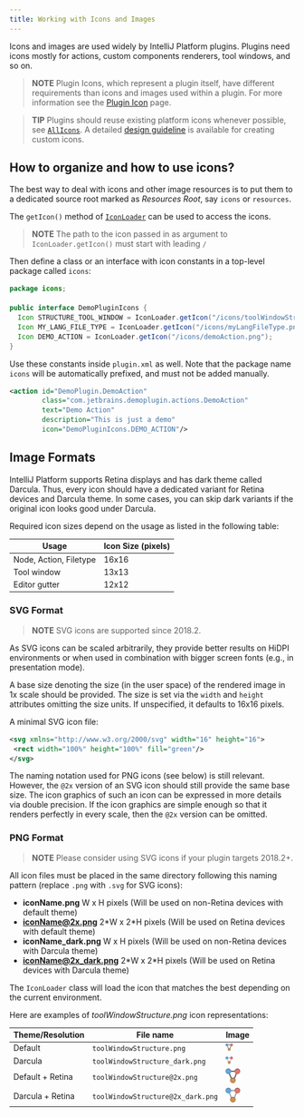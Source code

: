 ```yaml
---
title: Working with Icons and Images
---
```

<!-- Copyright 2000-2020 JetBrains s.r.o. and other contributors. Use of this source code is governed by the Apache 2.0 license that can be found in the LICENSE file. -->

Icons and images are used widely by IntelliJ Platform plugins.
Plugins need icons mostly for actions, custom components renderers, tool windows, and so on.

> **NOTE** Plugin Icons, which represent a plugin itself, have different requirements than icons and images used within a plugin.
For more information see the [Plugin Icon](/basics/plugin_structure/plugin_icon_file.md) page.

> **TIP** Plugins should reuse existing platform icons whenever possible, see [`AllIcons`](upsource:///platform/util/src/com/intellij/icons/AllIcons.java).
> A detailed [design guideline](https://jetbrains.design/intellij/principles/icons/) is available for creating custom icons.

## How to organize and how to use icons?

The best way to deal with icons and other image resources is to put them to a dedicated source root marked as *Resources Root*, say `icons` or `resources`.

The `getIcon()` method of [`IconLoader`](upsource:///platform/util/ui/src/com/intellij/openapi/util/IconLoader.java) can be used to access the icons.

> **NOTE** The path to the icon passed in as argument to `IconLoader.getIcon()` must start with leading `/`

Then define a class or an interface with icon constants in a top-level package called `icons`:

```java
package icons;

public interface DemoPluginIcons {
  Icon STRUCTURE_TOOL_WINDOW = IconLoader.getIcon("/icons/toolWindowStructure.png");
  Icon MY_LANG_FILE_TYPE = IconLoader.getIcon("/icons/myLangFileType.png");
  Icon DEMO_ACTION = IconLoader.getIcon("/icons/demoAction.png");
}
```

Use these constants inside `plugin.xml` as well.
Note that the package name `icons` will be automatically prefixed, and must not be added manually.

```xml
<action id="DemoPlugin.DemoAction"
        class="com.jetbrains.demoplugin.actions.DemoAction"
        text="Demo Action"
        description="This is just a demo"
        icon="DemoPluginIcons.DEMO_ACTION"/>
```

## Image Formats

IntelliJ Platform supports Retina displays and has dark theme called Darcula.
Thus, every icon should have a dedicated variant for Retina devices and Darcula theme.
In some cases, you can skip dark variants if the original icon looks good under Darcula.

Required icon sizes depend on the usage as listed in the following table:

| Usage | Icon Size (pixels) |
|-------|--------------------|
| Node, Action, Filetype | 16x16 |
| Tool window            | 13x13 |
| Editor gutter          | 12x12 |


### SVG Format
> **NOTE** SVG icons are supported since 2018.2.

As SVG icons can be scaled arbitrarily, they provide better results on HiDPI environments or when used in combination with bigger screen fonts (e.g., in presentation mode).

A base size denoting the size (in the user space) of the rendered image in 1x scale should be provided.
The size is set via the `width` and `height` attributes omitting the size units.
If unspecified, it defaults to 16x16 pixels.

A minimal SVG icon file:

```xml
<svg xmlns="http://www.w3.org/2000/svg" width="16" height="16">
 <rect width="100%" height="100%" fill="green"/>
</svg>
```

The naming notation used for PNG icons (see below) is still relevant.
However, the `@2x` version of an SVG icon should still provide the same base size.
The icon graphics of such an icon can be expressed in more details via double precision.
If the icon graphics are simple enough so that it renders perfectly in every scale, then the `@2x` version can be omitted.

### PNG Format
> **NOTE** Please consider using SVG icons if your plugin targets 2018.2+.

All icon files must be placed in the same directory following this naming pattern (replace `.png` with `.svg` for SVG icons):

* **iconName.png** W x H pixels (Will be used on non-Retina devices with default theme)
* **iconName@2x.png** 2\*W x 2\*H pixels (Will be used on Retina devices with default theme)
* **iconName_dark.png** W x H pixels (Will be used on non-Retina devices with Darcula theme)
* **iconName@2x_dark.png** 2\*W x 2\*H pixels (Will be used on Retina devices with Darcula theme)

The `IconLoader` class will load the icon that matches the best depending on the current environment.

Here are examples of *toolWindowStructure.png* icon representations:

| Theme/Resolution | File name                         | Image |
|------------------|-----------------------------------|-------|
| Default          | `toolWindowStructure.png`         | ![Tool Window Structure](img/toolWindowStructure.png) |
| Darcula          | `toolWindowStructure_dark.png`    | ![Tool Window Structure, dark](img/toolWindowStructure_dark.png) |
| Default + Retina | `toolWindowStructure@2x.png`      | ![Tool Window Structure, retina](img/toolWindowStructure@2x.png) |
| Darcula + Retina | `toolWindowStructure@2x_dark.png` | ![Tool Window Structure, retina, dark](img/toolWindowStructure@2x_dark.png) |
